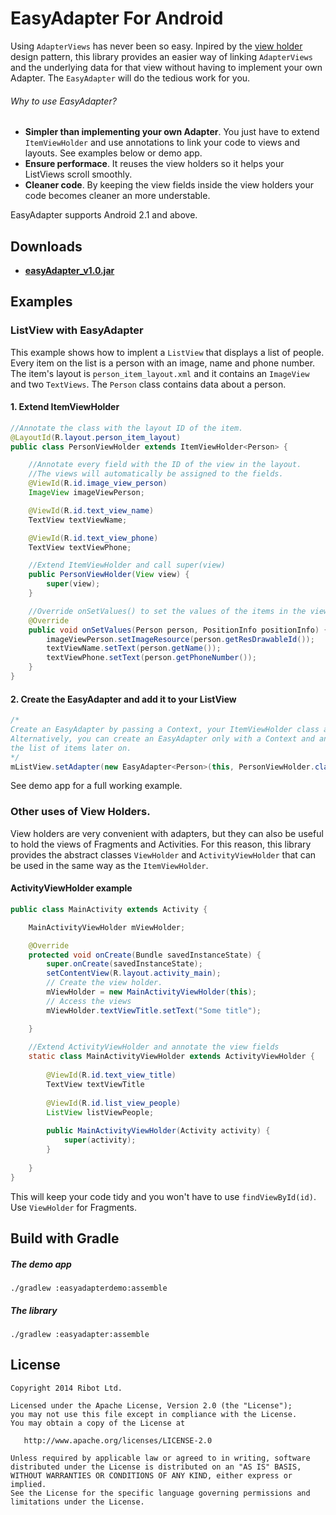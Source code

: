 EasyAdapter For Android
===========

Using `AdapterViews` has never been so easy. Inpired by the [view holder](http://developer.android.com/training/improving-layouts/smooth-scrolling.html#ViewHolder) design pattern, this library provides an easier way of linking `AdapterViews` and the underlying data for that view without having to implement your own Adapter. The `EasyAdapter` will do the tedious work for you. 

###### Why to use EasyAdapter?
* __Simpler than implementing your own Adapter__. You just have to extend `ItemViewHolder` and use annotations to link your code to views and layouts. See examples below or demo app. 
* __Ensure performace__. It reuses the view holders so it helps your ListViews scroll smoothly. 
* __Cleaner code__. By keeping the view fields inside the view holders your code becomes cleaner an more understable. 

EasyAdapter supports Android 2.1 and above.

Downloads
--------------

* __[easyAdapter_v1.0.jar](http://ribot.co.uk)__

Examples
--------------

### ListView with EasyAdapter

This example shows how to implent a `ListView` that displays a list of people. Every item on the list is a person with an image, name and phone number. The item's layout is `person_item_layout.xml` and it contains an `ImageView` and two `TextViews`. The `Person` class contains data about a person. 

#### 1. Extend ItemViewHolder 

```java
//Annotate the class with the layout ID of the item.
@LayoutId(R.layout.person_item_layout)
public class PersonViewHolder extends ItemViewHolder<Person> {

    //Annotate every field with the ID of the view in the layout.
    //The views will automatically be assigned to the fields.
    @ViewId(R.id.image_view_person)
    ImageView imageViewPerson;

    @ViewId(R.id.text_view_name)
    TextView textViewName;

    @ViewId(R.id.text_view_phone)
    TextView textViewPhone;

    //Extend ItemViewHolder and call super(view)
    public PersonViewHolder(View view) {
        super(view);
    }

    //Override onSetValues() to set the values of the items in the views.
    @Override
    public void onSetValues(Person person, PositionInfo positionInfo) {
        imageViewPerson.setImageResource(person.getResDrawableId());
        textViewName.setText(person.getName());
        textViewPhone.setText(person.getPhoneNumber());
    }
}
```
#### 2. Create the EasyAdapter and add it to your ListView

```java
/*
Create an EasyAdapter by passing a Context, your ItemViewHolder class and the list of items.
Alternatively, you can create an EasyAdapter only with a Context and an ItemViewHolder class and set
the list of items later on.
*/
mListView.setAdapter(new EasyAdapter<Person>(this, PersonViewHolder.class, DataProvider.getListPeople()));
```
See demo app for a full working example. 

### Other uses of View Holders. 

View holders are very convenient with adapters, but they can also be useful to hold the views of Fragments and Activities. For this reason, this library provides the abstract classes `ViewHolder` and `ActivityViewHolder` that can be used in the same way as the `ItemViewHolder`. 

#### ActivityViewHolder example

```java
public class MainActivity extends Activity {

    MainActivityViewHolder mViewHolder;

    @Override
    protected void onCreate(Bundle savedInstanceState) {
        super.onCreate(savedInstanceState);
        setContentView(R.layout.activity_main);
        // Create the view holder. 
        mViewHolder = new MainActivityViewHolder(this);
        // Access the views
        mViewHolder.textViewTitle.setText("Some title");

    }
    
    //Extend ActivityViewHolder and annotate the view fields
    static class MainActivityViewHolder extends ActivityViewHolder {
    
        @ViewId(R.id.text_view_title)
        TextView textViewTitle
        
        @ViewId(R.id.list_view_people)
        ListView listViewPeople;
    
        public MainActivityViewHolder(Activity activity) {
            super(activity);
        }
    
    }
}
```
This will keep your code tidy and you won't have to use `findViewById(id)`. Use `ViewHolder` for Fragments. 

Build with Gradle
--------------
##### The demo app 
```
./gradlew :easyadapterdemo:assemble
```
##### The library 
```
./gradlew :easyadapter:assemble
```


License
--------------

    Copyright 2014 Ribot Ltd.

    Licensed under the Apache License, Version 2.0 (the "License");
    you may not use this file except in compliance with the License.
    You may obtain a copy of the License at

       http://www.apache.org/licenses/LICENSE-2.0

    Unless required by applicable law or agreed to in writing, software
    distributed under the License is distributed on an "AS IS" BASIS,
    WITHOUT WARRANTIES OR CONDITIONS OF ANY KIND, either express or implied.
    See the License for the specific language governing permissions and
    limitations under the License.

